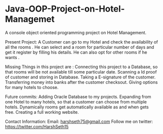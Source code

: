 # Java-OOP-Project-on-Hotel-Managemet
A console object oriented programming project on Hotel Management. 

Present Project:
  A Customer can go to my Hotel and check the availability of all the rooms .
  He can select and a room for particular number of days and get it register by filling his details.
  He can also opt for other rooms if he wants .


Missing Things in this project are :
  Connecting this project to a Database, so that rooms will be not available till some particular date.
  Scanning a Id proof of customer and storing in Database.
  Taking a E-signature of the customer.
  Transferring money into banks after the customer checksout.
  Giving options for many hotels to choose.
  
Future commits:
  Adding Oracle Database to my projects.
  Expanding from one Hotel to many hotels, so that a customer can choose from multiple hotels.
  Dynamically rooms get automatically available as and when gets free.
  Creating a full working website.


Contact Information:
    Email: harshseth75@gmail.com
    Follow me on twitter: https://twitter.com/HarshSeth15
